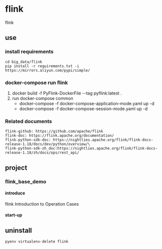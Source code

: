 # flink

flink

## use

### install requirements

    cd big_data/flink
    pip install -r requirements.txt -i https://mirrors.aliyun.com/pypi/simple/

### docker-compose run flink

1. docker build -f PyFlink-DockerFile --tag pyflink:latest .
2. run docker-compose common
   - docker-compose -f docker-compose-application-mode.yaml up -d
   - docker-compose -f docker-compose-session-mode.yaml up -d

### Related documents

    flink-github: https://github.com/apache/flink
    flink-doc: https://flink.apache.org/documentation/
    flink-python-sdk-doc: https://nightlies.apache.org/flink/flink-docs-release-1.18/docs/dev/python/overview/\
    flink-python-sdk-zh_doc:https://nightlies.apache.org/flink/flink-docs-release-1.18/zh/docs/ops/rest_api/

## project

### flink_base_demo

#### introduce

flink Introduction to Operation Cases

#### start-up

## uninstall

    pyenv virtualenv-delete flink
